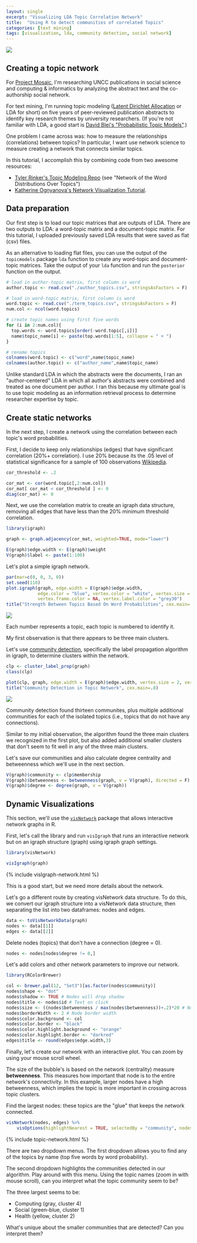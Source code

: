 ```yaml
---
layout: single
excerpt: "Visualizing LDA Topic Correlation Network"
title:  "Using R to detect communities of correlated Topics"
categories: [text mining]
tags: [visualization, lda, community detection, social network]
---
```


![](/images/unnamed-chunk-5-1.png)

Creating a topic network
------------------------

For [Project Mosaic](http://projectmosaic.uncc.edu), I'm researching UNCC publications in social science and computing & informatics by analyzing the abstract text and the co-authorship social network.

For text mining, I'm running topic modeling ([Latent Dirichlet Allocation](https://en.wikipedia.org/wiki/Latent_Dirichlet_allocation) or LDA for short) on five years of peer-reviewed publication abstracts to identify key research themes by university researchers. (If you're not familiar with LDA, a good start is [David Blei's "Probabilistic Topic Models"](https://www.cs.princeton.edu/~blei/papers/Blei2012.pdf).)

One problem I came across was: how to measure the relationships (correlations) between topics? In particular, I want use network science to measure creating a network that connects similar topics.

In this tutorial, I accomplish this by combining code from two awesome resources:

*   [Tyler Rinker's Topic Modeling Repo](https://github.com/trinker/topicmodels_learning) (see "Network of the Word Distributions Over Topics") 
*   [Katherine Ognyanova's Network Visualization Tutorial](http://kateto.net/network-visualization).

Data preparation
----------------

Our first step is to load our topic matrices that are outputs of LDA. There are two outputs to LDA: a word-topic matrix and a document-topic matrix. For this tutorial, I uploaded previously saved LDA results that were saved as flat (csv) files.

As an alternative to loading flat files, you can use the output of the `topicmodels` package `lda` function to create any word-topic and document-topic matrices. Take the output of your `lda` function and run the `posterior` function on the output.

``` r
# load in author-topic matrix, first column is word
author.topic <- read.csv("./author_topics.csv", stringsAsFactors = F)

# load in word-topic matrix, first column is word
word.topic <- read.csv("./term_topics.csv", stringsAsFactors = F)
num.col <- ncol(word.topics)

# create topic names using first five words
for (i in 2:num.col){
  top.words <- word.topics[order(-word.topic[,i])]
  name$topic_name[i] <- paste(top.words[1:5], collapse = " + ")
}

# rename topics
colnames(word.topic) <- c("word",name$topic_name)
colnames(author.topic) <- c("author_name",name$topic_name)
```

Unlike standard LDA in which the abstracts were the documents, I ran an "author-centered" LDA in which all author's abstracts were combined and treated as one document per author. I ran this because my ultimate goal is to use topic modeling as an information retrieval process to determine researcher expertise by topic.


Create static networks
----------------------

In the next step, I create a network using the correlation between each topic's word probabilities. 

First, I decide to keep only relationships (edges) that have significant correlation (20%+ correlation). I use 20% because its the .05 level of statistical significance for a sample of 100 observations [Wikipedia](https://commons.wikimedia.org/wiki/File:Correlation_significance.svg#/media/File:Correlation_significance.svg).

``` r
cor_threshold <- .2

cor_mat <- cor(word.topic[,2:num.col])
cor_mat[ cor_mat < cor_threshold ] <- 0
diag(cor_mat) <- 0
```

Next, we use the correlation matrix to create an igraph data structure, removing all edges that have less than the 20% minimum threshold correlation.

``` r
library(igraph)

graph <- graph.adjacency(cor_mat, weighted=TRUE, mode="lower")

E(graph)$edge.width <- E(graph)$weight
V(graph)$label <- paste(1:100)
```

Let's plot a simple igraph network.

``` r
par(mar=c(0, 0, 3, 0))
set.seed(110)
plot.igraph(graph, edge.width = E(graph)$edge.width, 
            edge.color = "blue", vertex.color = "white", vertex.size = 1,
            vertex.frame.color = NA, vertex.label.color = "grey30")
title("Strength Between Topics Based On Word Probabilities", cex.main=.8)
```

![](/images/unnamed-chunk-4-1.png)

Each number represents a topic, each topic is numbered to identify it. 

My first observation is that there appears to be three main clusters.

Let's use [community detection](http://igraph.wikidot.com/community-detection-in-r), specifically the label propagation algorithm in igraph, to determine clusters within the network.

``` r
clp <- cluster_label_prop(graph)
class(clp)

plot(clp, graph, edge.width = E(graph)$edge.width, vertex.size = 2, vertex.label = "")
title("Community Detection in Topic Network", cex.main=.8)
```

![](/images/unnamed-chunk-5-1.png)

Community detection found thirteen communites, plus multiple additional communities for each of the isolated topics (i.e., topics that do not have any connections).

Similar to my initial observation, the algorithm found the three main clusters we recognized in the first plot, but also added additional smaller clusters that don't seem to fit well in any of the three main clusters.

Let's save our communities and also calculate degree centrality and betweenness which we'll use in the next section.

``` r
V(graph)$community <- clp$membership
V(graph)$betweenness <- betweenness(graph, v = V(graph), directed = F)
V(graph)$degree <- degree(graph, v = V(graph))
```

Dynamic Visualizations
----------------------

This section, we'll use the [`visNetwork`](http://datastorm-open.github.io/visNetwork/) package that allows interactive network graphs in R.

First, let's call the library and run `visIgraph` that runs an interactive network but on an igraph structure (graph) using igraph graph settings.

``` r
library(visNetwork)

visIgraph(graph)
```

{% include visIgraph-network.html %}

This is a good start, but we need more details about the network.

Let's go a different route by creating visNetwork data structure. To do this, we convert our igraph structure into a visNetwork data structure, then separating the list into two dataframes: nodes and edges.

``` r
data <- toVisNetworkData(graph)
nodes <- data[[1]]
edges <- data[[2]]
```

Delete nodes (topics) that don't have a connection (degree = 0).

``` r
nodes <- nodes[nodes$degree != 0,]
```

Let's add colors and other network parameters to improve our network.

``` r
library(RColorBrewer)

col <- brewer.pal(12, "Set3")[as.factor(nodes$community)]
nodes$shape <- "dot" 
nodes$shadow <- TRUE # Nodes will drop shadow
nodes$title <- nodes$id # Text on click
nodes$size <- ((nodes$betweenness / max(nodes$betweenness))+.2)*20 # Node size
nodes$borderWidth <- 2 # Node border width
nodes$color.background <- col
nodes$color.border <- "black"
nodes$color.highlight.background <- "orange"
nodes$color.highlight.border <- "darkred"
edges$title <- round(edges$edge.width,3)
```

Finally, let's create our network with an interactive plot. You can zoom by using your mouse scroll wheel.

The size of the bubble's is based on the network (centrality) measure **betweenness**. This measures how important that node is to the entire network's connectivity. In this example, larger nodes have a high betweenness, which implies the topic is more important in crossing across topic clusters.

Find the largest nodes: these topics are the "glue" that keeps the network connected.

``` r
visNetwork(nodes, edges) %>% 
    visOptions(highlightNearest = TRUE, selectedBy = "community", nodesIdSelection = TRUE)
```

{% include topic-network.html %}

There are two dropdown menus. The first dropdown allows you to find any of the topics by name (top five words by word probability).

The second dropdown highlights the communities detected in our algorithm. Play around with this menu. Using the topic names (zoom in with mouse scroll), can you interpret what the topic community seem to be?

The three largest seems to be: 
*   Computing (gray, cluster 4)
*   Social (green-blue, cluster 1)
*   Health (yellow, cluster 2)

What's unique about the smaller communities that are detected? Can you interpret them?
